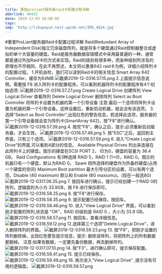 ```yaml
---
title: 惠普proliant服务器raid卡配置过程详解
abbrlink: 46425
date: 2019-12-03 16:08:03
tags:
img: 'http://lcbupayun.test.upcdn.net/IMG_4624.jpg'
---
```

#惠普ProLiant服务器Raid卡配置过程详解
Raid(Redundant Array of Independent Disk)独立冗余磁盘阵列，就是将多个硬盘通过Raid控制器整合成虚拟的单个大容量的硬盘。Raid是服务器数据容错模式中采用最普遍的一种，通常都是通过外加Raid卡的方式来实现。Raid的级别有很多种，而各种级别所涉及的原理也不尽相同，在此不再赘述，本文将以惠普642 raid卡为例，详细介绍阵列卡的配置过程。
1.开机自检，我们可以读到Raid卡的相关信息:Smart Array 642 Controller，缓存为64MB
![截屏2019-12-0316.57.15.png](http://lcbupayun.test.upcdn.net/static/7c6faeb5d74af464c55ee3736aea62fb.png)
2.上面提示信息说明，需要按 F8 进入阵列卡的配置程序。可以看到机器阵列卡的配置程序有4个初始选项:
![截屏2019-12-0316.57.27.png](http://lcbupayun.test.upcdn.net/static/68a3041f2c12f46380307892875bf2b1.png)
Create Logical Drive 创建阵列
View Logical Driver 查看阵列
Delete Logical Driver 删除阵列
Select as Boot Controller 将阵列卡设置为机器的第一个引导设备
注意:最后一个选项将阵列卡设置为机器的第一个引导设备。这样设置后，重新启动机器，就会没有该选项。
3. 选择"Select as Boot Controller",出现红色的警告信息。若选择此选项，服务器的第一个引导设备就会变为阵列卡(SmartArray 642)，按"F8"进行确认。
   ![截屏2019-12-0316.57.39.png](http://lcbupayun.test.upcdn.net/static/482a6e4dcfc9b79646e41b1cc943db7f.png)
4. 按完"F8"，确认之后，提示:必须重新启动服务器，才会生效。
   ![截屏2019-12-0316.57.48.png](http://lcbupayun.test.upcdn.net/static/810e9ec6c028108b1ed15235a98faa8a.png)
5. 按"ESC"之后，返回到主界面，只有三个选项。
   ![截屏2019-12-0316.57.59.png](http://lcbupayun.test.upcdn.net/static/36ab1c425975a9ef67b6da81cfe9a5bc.png)
6. 进入"Create Logical Drive"的界面,可以看到4部分的信息。
   Available Physical Drives 列出来连接在此阵列卡上的硬盘。图示的硬盘在SCSI PORT 2， ID为0，硬盘的容量为 36.4 GB。
   Raid Configurations 有3种选择 RAID 5，RAID 1 (1+0)，RAID 0。图示的机器只有一个硬盘，默认为RAID 0。
   Spare 把所选择的硬盘作为热备的硬盘(占用一个硬盘的空间)
   Maximum Boot partition 最大引导分区的设置，可以有两个选项，Disable (4G maximum) 默认和 Enable (8G maxiumu)。(现在一般选8G)
   ![截屏2019-12-0317.06.35.png](http://lcbupayun.test.upcdn.net/static/f647baace2f0a0d181be14f07c890af2.png)
7. 按回车进行确认，提示已经创建一个RAID 0的阵列，逻辑盘的大小为
   33.9GB，按 F8 进行保存即可。
   ![截屏2019-12-0316.58.25.png](http://lcbupayun.test.upcdn.net/static/4ecf0b0fc1ebb710e36a17a23ef3ede2.png)
8. 按"F8"进行保存。
   ![截屏2019-12-0316.58.35.png](http://lcbupayun.test.upcdn.net/static/4a171d48eeef759706dacb3787ccd4a2.png)
9. 提示配置已经保存，按回车。
   ![截屏2019-12-0316.58.46.png](http://lcbupayun.test.upcdn.net/static/f757a2504368ff12a51935a5a2e12049.png)
10. 进入"View Logical Drive" 界面，可以看到刚才配置的阵列,状态是
    "OK"，RAID 的级别是 RAID 0 ，大小为 33.9 GB。
    ![截屏2019-12-0316.58.57.png](http://lcbupayun.test.upcdn.net/static/740a99731b97c83e4f59f520ab631233.png)
11. 按回车，查看详细信息。
    ![截屏2019-12-0316.59.12.png](http://lcbupayun.test.upcdn.net/static/1a8d64481810f32d2f986ad7fb67fce6.png)
    12.选择第三个选项"Delete Logical Drive"，进入删除阵列的界面。
    ![截屏2019-12-0316.59.23.png](http://lcbupayun.test.upcdn.net/static/b0f41cf274b60e8cd48b3ea67b93b03e.png)
13. 按"F8"，把刚才设置的阵列删除掉。出现红色警告提示信息，提示: 删除该阵列，将把阵列上的所有数据都删掉。
    注意:如果有数据，一定要先备份数据，再去删掉阵列。
    ![截屏2019-12-0317.07.10.png](http://lcbupayun.test.upcdn.net/static/9a96bdbe22e20868433b4280b960102c.png)
14. 按"F3"，进行确认即可，提示保存配置。
    ![截屏2019-12-0316.59.41.png](http://lcbupayun.test.upcdn.net/static/512c886e35f33f87978de0eb6629190b.png)
15. 提示已经保存。
    ![截屏2019-12-0316.59.49.png](http://lcbupayun.test.upcdn.net/static/12ea5a4c88d833a4fe4aaa1cfb7f39a6.png)
16. 再次进入"View Logical Drive" ,提示没有可用的逻辑盘。
    ![截屏2019-12-0316.59.57.png](http://lcbupayun.test.upcdn.net/static/0324d9a672a16356f03b500541862089.png)

